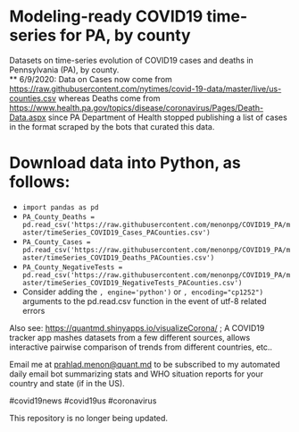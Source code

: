 # Modeling-ready COVID19 time-series for PA, by county 
Datasets on time-series evolution of COVID19 cases and deaths in Pennsylvania (PA), by county.  
** 6/9/2020: Data on Cases now come from https://raw.githubusercontent.com/nytimes/covid-19-data/master/live/us-counties.csv whereas Deaths come from https://www.health.pa.gov/topics/disease/coronavirus/Pages/Death-Data.aspx since PA Department of Health stopped publishing a list of cases in the format scraped by the bots that curated this data.      

# Download data into Python, as follows:
- `import pandas as pd`
- `PA_County_Deaths = pd.read_csv('https://raw.githubusercontent.com/menonpg/COVID19_PA/master/timeSeries_COVID19_Cases_PACounties.csv')`
- `PA_County_Cases = pd.read_csv('https://raw.githubusercontent.com/menonpg/COVID19_PA/master/timeSeries_COVID19_Deaths_PACounties.csv')`
- `PA_County_NegativeTests = pd.read_csv('https://raw.githubusercontent.com/menonpg/COVID19_PA/master/timeSeries_COVID19_NegativeTests_PACounties.csv')`
- Consider adding the `, engine='python')` or `, encoding="cp1252")` arguments to the pd.read.csv function in the event of utf-8 related errors 

Also see: https://quantmd.shinyapps.io/visualizeCorona/ ; A COVID19 tracker app mashes datasets from a few different sources, allows interactive pairwise comparison of trends from different countries, etc..  

Email me at prahlad.menon@quant.md to be subscribed to my automated daily email bot summarizing stats and WHO situation reports for your country and state (if in the US).  


#covid19news #covid19us #coronavirus


This repository is no longer being updated.
